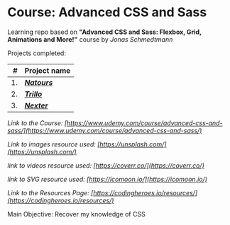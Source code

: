 # Course: Advanced CSS and Sass

Learning repo based on **"Advanced CSS and Sass: Flexbox, Grid, Animations and More!"** course by _Jonas Schmedtmann_

Projects completed:

|   # | Project name                                                                       |
| --: | ---------------------------------------------------------------------------------- |
|  1. | **_[Natours](https://villian79.github.io/course-Advanced-CSS-and-Sass/Natours/)_** |
|  2. | **_[Trillo](https://villian79.github.io/course-Advanced-CSS-and-Sass/Trillo/)_**   |
|  3. | **_[Nexter](https://villian79.github.io/course-Advanced-CSS-and-Sass/Nexter/)_**   |

_Link to the Course: [https://www.udemy.com/course/advanced-css-and-sass/](https://www.udemy.com/course/advanced-css-and-sass/)_

_Link to images resource used: [https://unsplash.com/](https://unsplash.com/)_

_link to videos resource used: [https://coverr.co/](https://coverr.co/)_

_link to SVG resource used: [https://icomoon.io/](https://icomoon.io/)_

_Link to the Resources Page: [https://codingheroes.io/resources/](https://codingheroes.io/resources/)_

Main Objective: Recover my knowledge of CSS
